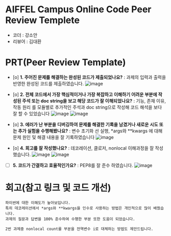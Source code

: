 # AIFFEL Campus Online Code Peer Review Templete
- 코더 : 강소안
- 리뷰어 : 김대환


# PRT(Peer Review Template)
- [o]  **1. 주어진 문제를 해결하는 완성된 코드가 제출되었나요?**
    : 과제의 입력과 출력을 반영한 완성된 코드를 제출하였습니다.
 ![image](https://github.com/user-attachments/assets/0c187c7f-bcca-4f33-8cc2-b97b293947a5)
    
- [o]  **2. 전체 코드에서 가장 핵심적이거나 가장 복잡하고 이해하기 어려운 부분에 작성된 
주석 또는 doc string을 보고 해당 코드가 잘 이해되었나요?**
    : 기능, 존재 이유, 작동 원리 를 모듈별로 추가적인 주석과 doc string으로 작성해 코드 해석을 보다 잘 할 수 있었습니다
 ![image](https://github.com/user-attachments/assets/320b067d-b379-4134-aaa1-e9771b5bd9d1)
 ![image](https://github.com/user-attachments/assets/b502a39d-714c-4e3d-b7f4-d9f87c2e6de4)

- [o]  **3. 에러가 난 부분을 디버깅하여 문제를 해결한 기록을 남겼거나
새로운 시도 또는 추가 실험을 수행해봤나요?**
     : 변수 초기화 선 실행, *args와 **kwargs 에 대해 문제 원인 및 해결 내용을 잘 기록하였습니다
 ![image](https://github.com/user-attachments/assets/a2e22e82-cbfd-4284-b354-9cea0f122397)

        
- [o]  **4. 회고를 잘 작성했나요?**
     : 데코레이션, 클로저, nonlocal 이해과정을 잘 작성했습니다.
  ![image](https://github.com/user-attachments/assets/02f4a3f4-ce08-4962-942f-4c65aeda4e66)
  ![image](https://github.com/user-attachments/assets/87870aba-3cdc-4c28-927a-aceae656a40b)
        
- [ ]  **5. 코드가 간결하고 효율적인가요?**
     : PEP8를 잘 준수 하였습니다.
 ![image](https://github.com/user-attachments/assets/a9345f46-2316-419a-83c4-31f05730bc1a)


# 회고(참고 링크 및 코드 개선)
```
파이썬에 대한 이해도가 높아보입니다.
특히 데코레이션에서 *args와 **kwargs을 인수로 사용하는 방법은 개인적으로 많이 배웠습니다.
과제의 질문과 답변을 100% 준수하여 수행한 부분 또한 도움이 되었습니다.

2번 과제중 nonlocal count를 부분을 전역변수 i로 대체하는 방법도 제안드립니다. 
```
